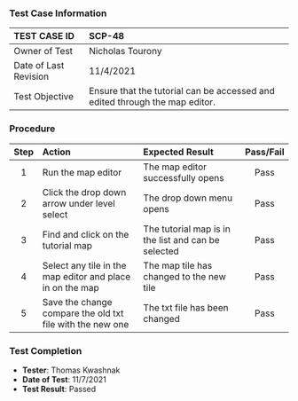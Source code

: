 ### Test Case Information
| TEST CASE ID | SCP-48 |
| :--- | :--- |
| Owner of Test | Nicholas Tourony |
| Date of Last Revision | 11/4/2021 |
| Test Objective | Ensure that the tutorial can be accessed and edited through the map editor. |

### Procedure

|Step | Action | Expected Result | Pass/Fail     |
|:---:| :---        |    :----  | :---: |
|1| Run the map editor| The map editor successfully opens |Pass|
|2| Click the drop down arrow under level select| The drop down menu opens|Pass|
|3| Find and click on the tutorial map | The tutorial map is in the list and can be selected |Pass|
|4| Select any tile in the map editor and place in on the map | The map tile has changed to the new tile |Pass|
|5| Save the change compare the old txt file with the new one | The txt file has been changed |Pass|

### Test Completion
- **Tester**: Thomas Kwashnak
- **Date of Test**: 11/7/2021
- **Test Result**: Passed
